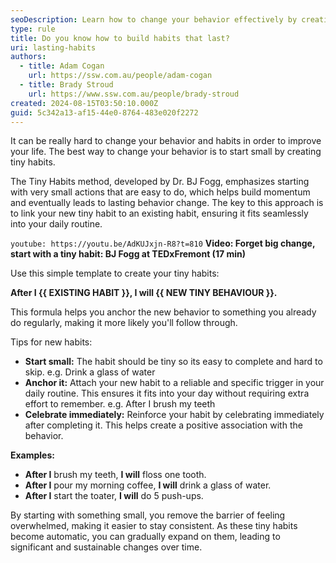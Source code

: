 ```yaml
---
seoDescription: Learn how to change your behavior effectively by creating tiny habits.
type: rule
title: Do you know how to build habits that last?
uri: lasting-habits
authors:
  - title: Adam Cogan
    url: https://ssw.com.au/people/adam-cogan
  - title: Brady Stroud
    url: https://www.ssw.com.au/people/brady-stroud
created: 2024-08-15T03:50:10.000Z
guid: 5c342a13-af15-44e0-8764-483e020f2272
---
```


It can be really hard to change your behavior and habits in order to improve your life. The best way to change your behavior is to start small by creating tiny habits.

The Tiny Habits method, developed by Dr. BJ Fogg, emphasizes starting with very small actions that are easy to do, which helps build momentum and eventually leads to lasting behavior change. The key to this approach is to link your new tiny habit to an existing habit, ensuring it fits seamlessly into your daily routine.

<!--endintro-->

`youtube: https://youtu.be/AdKUJxjn-R8?t=810`
**Video: Forget big change, start with a tiny habit: BJ Fogg at TEDxFremont (17 min)**

Use this simple template to create your tiny habits:

**After I {{ EXISTING HABIT }}, I will {{ NEW TINY BEHAVIOUR }}.**

This formula helps you anchor the new behavior to something you already do regularly, making it more likely you'll follow through.

Tips for new habits:

* **Start small:** The habit should be tiny so its easy to complete and hard to skip.
e.g. Drink a glass of water
* **Anchor it:** Attach your new habit to a reliable and specific trigger in your daily routine. This ensures it fits into your day without requiring extra effort to remember.
e.g. After I brush my teeth
* **Celebrate immediately:** Reinforce your habit by celebrating immediately after completing it. This helps create a positive association with the behavior.

**Examples:**
* **After I** brush my teeth, **I will** floss one tooth.
* **After I** pour my morning coffee, **I will** drink a glass of water.
* **After I** start the toater, **I will** do 5 push-ups.

By starting with something small, you remove the barrier of feeling overwhelmed, making it easier to stay consistent. As these tiny habits become automatic, you can gradually expand on them, leading to significant and sustainable changes over time.
